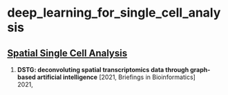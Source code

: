 # deep_learning_for_single_cell_analysis


## [Spatial Single Cell Analysis](#content) 
1. **DSTG: deconvoluting spatial transcriptomics data through graph-based artificial intelligence** [2021, Briefings in Bioinformatics] <br/>
   2021, 
